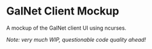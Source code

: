 # GalNet Client Mockup

A mockup of the GalNet client UI using ncurses.

*Note: very much WIP, questionable code quality ahead!*
